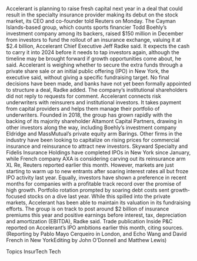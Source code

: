 Accelerant is planning to raise fresh capital next year in a deal that could result in the specialty insurance provider making its debut on the stock market, its CEO and co-founder told Reuters on Monday.
The Cayman Islands-based group, which counts sports financier Todd Boehly’s investment company among its backers, raised $150 million in December from investors to fund the rollout of an insurance exchange, valuing it at $2.4 billion, Accelerant Chief Executive Jeff Radke said.
It expects the cash to carry it into 2024 before it needs to tap investors again, although the timeline may be brought forward if growth opportunities come about, he said.
Accelerant is weighing whether to secure the extra funds through a private share sale or an initial public offering (IPO) in New York, the executive said, without giving a specific fundraising target.
No final decisions have been made, and banks have not yet been formally appointed to structure a deal, Radke added. The company’s institutional shareholders did not reply to requests for comment.
Accelerant connects risk underwriters with reinsurers and institutional investors. It takes payment from capital providers and helps them manage their portfolio of underwriters.
Founded in 2018, the group has grown rapidly with the backing of its majority shareholder Altamont Capital Partners, drawing in other investors along the way, including Boehly’s investment company Eldridge and MassMutual’s private equity arm Barings.
Other firms in the industry have been looking to capitalize on rising prices for commercial insurance and reinsurance to attract new investors.
Skyward Specialty and Fidelis Insurance Holdings have completed IPOs in New York since January, while French company AXA is considering carving out its reinsurance arm XL Re, Reuters reported earlier this month.
However, markets are just starting to warm up to new entrants after soaring interest rates all but froze IPO activity last year.
Equally, investors have shown a preference in recent months for companies with a profitable track record over the promise of high growth.
Portfolio rotation prompted by soaring debt costs sent growth-focused stocks on a dive last year. While this spilled into the private markets, Accelerant has been able to maintain its valuation in its fundraising efforts.
The group is on track to post around $2 billion of insurance premiums this year and positive earnings before interest, tax, depreciation and amortization (EBITDA), Radke said.
Trade publication Inside P&C reported on Accelerant’s IPO ambitions earlier this month, citing sources.
(Reporting by Pablo Mayo Cerqueiro in London, and Echo Wang and David French in New YorkEditing by John O’Donnell and Matthew Lewis)

Topics
InsurTech
Tech
